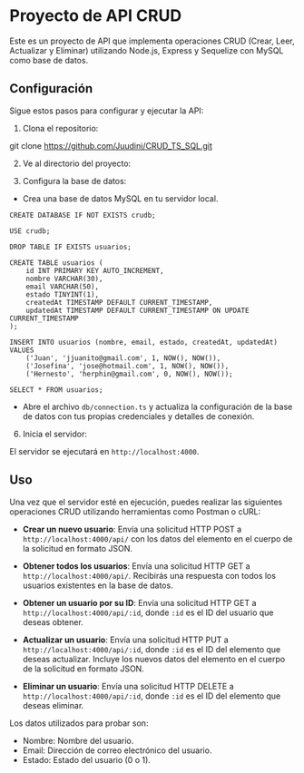 # Proyecto de API CRUD

Este es un proyecto de API que implementa operaciones CRUD (Crear, Leer, Actualizar y Eliminar) utilizando Node.js, Express y Sequelize con MySQL como base de datos.


## Configuración

Sigue estos pasos para configurar y ejecutar la API:

1. Clona el repositorio:

git clone https://github.com/Juudini/CRUD_TS_SQL.git

2. Ve al directorio del proyecto:


4. Configura la base de datos:

- Crea una base de datos MySQL en tu servidor local.

``` 
CREATE DATABASE IF NOT EXISTS crudb;

USE crudb;

DROP TABLE IF EXISTS usuarios;

CREATE TABLE usuarios (
    id INT PRIMARY KEY AUTO_INCREMENT,
    nombre VARCHAR(30),
    email VARCHAR(50),
    estado TINYINT(1),
    createdAt TIMESTAMP DEFAULT CURRENT_TIMESTAMP,
    updatedAt TIMESTAMP DEFAULT CURRENT_TIMESTAMP ON UPDATE CURRENT_TIMESTAMP
);

INSERT INTO usuarios (nombre, email, estado, createdAt, updatedAt) 
VALUES 
    ('Juan', 'jjuanito@gmail.com', 1, NOW(), NOW()),
    ('Josefina', 'jose@hotmail.com', 1, NOW(), NOW()),
    ('Hernesto', 'herphin@gmail.com', 0, NOW(), NOW());

SELECT * FROM usuarios;

```

- Abre el archivo `db/connection.ts` y actualiza la configuración de la base de datos con tus propias credenciales y detalles de conexión.

6. Inicia el servidor:

El servidor se ejecutará en `http://localhost:4000`.

## Uso

Una vez que el servidor esté en ejecución, puedes realizar las siguientes operaciones CRUD utilizando herramientas como Postman o cURL:

- **Crear un nuevo usuario**: Envía una solicitud HTTP POST a `http://localhost:4000/api/` con los datos del elemento en el cuerpo de la solicitud en formato JSON.

- **Obtener todos los usuarios**: Envía una solicitud HTTP GET a `http://localhost:4000/api/`. Recibirás una respuesta con todos los usuarios existentes en la base de datos.

- **Obtener un usuario por su ID**: Envía una solicitud HTTP GET a `http://localhost:4000/api/:id`, donde `:id` es el ID del usuario que deseas obtener.

- **Actualizar un usuario**: Envía una solicitud HTTP PUT a `http://localhost:4000/api/:id`, donde `:id` es el ID del elemento que deseas actualizar. Incluye los nuevos datos del elemento en el cuerpo de la solicitud en formato JSON.

- **Eliminar un usuario**: Envía una solicitud HTTP DELETE a `http://localhost:4000/api/:id`, donde `:id` es el ID del elemento que deseas eliminar.

Los datos utilizados para probar son:

- Nombre: Nombre del usuario.
- Email: Dirección de correo electrónico del usuario.
- Estado: Estado del usuario (0 o 1).